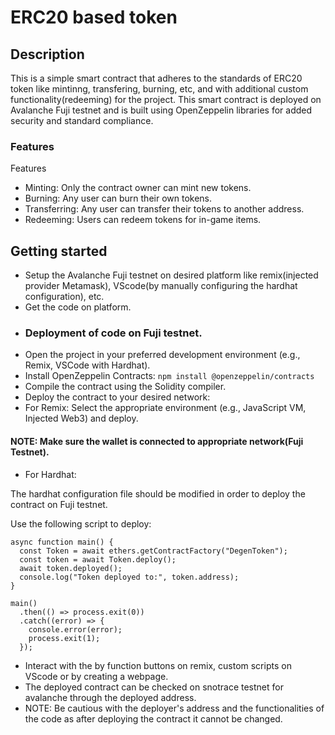 # ERC20 based token
## Description
This is a simple smart contract that adheres to the standards of ERC20 token like mintinng, transfering, burning, etc, and with additional custom functionality(redeeming) for the project. This smart contract is deployed on Avalanche Fuji testnet and is built using OpenZeppelin libraries for added security and standard compliance.
### Features
Features
* Minting: Only the contract owner can mint new tokens.
* Burning: Any user can burn their own tokens.
* Transferring: Any user can transfer their tokens to another address.
* Redeeming: Users can redeem tokens for in-game items.
  
## Getting started
* Setup the Avalanche Fuji testnet on desired platform like remix(injected provider Metamask), VScode(by manually configuring the hardhat configuration), etc.
* Get the code on platform.
* ### Deployment of code on Fuji testnet.
* Open the project in your preferred development environment (e.g., Remix, VSCode with Hardhat).
* Install OpenZeppelin Contracts:
`npm install @openzeppelin/contracts`
* Compile the contract using the Solidity compiler.
* Deploy the contract to your desired network:
* For Remix: Select the appropriate environment (e.g., JavaScript VM, Injected Web3) and deploy.
#### NOTE: Make sure the wallet is connected to appropriate network(Fuji Testnet).
* For Hardhat:

The hardhat configuration file should be modified in order to deploy the contract on Fuji testnet.

Use the following script to deploy:
```
async function main() {
  const Token = await ethers.getContractFactory("DegenToken");
  const token = await Token.deploy();
  await token.deployed();
  console.log("Token deployed to:", token.address);
}

main()
  .then(() => process.exit(0))
  .catch((error) => {
    console.error(error);
    process.exit(1);
  });
```
* Interact with the by function buttons on remix, custom scripts on VScode or by creating a webpage.
* The deployed contract can be checked on snotrace testnet for avalanche through the deployed address.
* NOTE: Be cautious with the deployer's address and the functionalities of the code as after deploying the contract it cannot be changed.

